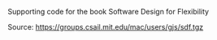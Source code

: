 Supporting code for the book Software Design for Flexibility

Source: https://groups.csail.mit.edu/mac/users/gjs/sdf.tgz
